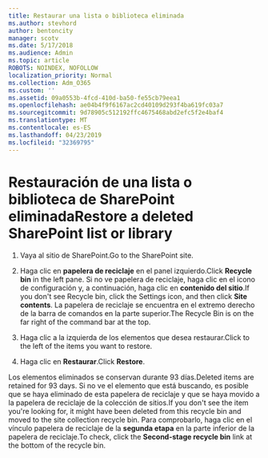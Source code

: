 ```yaml
---
title: Restaurar una lista o biblioteca eliminada
ms.author: stevhord
author: bentoncity
manager: scotv
ms.date: 5/17/2018
ms.audience: Admin
ms.topic: article
ROBOTS: NOINDEX, NOFOLLOW
localization_priority: Normal
ms.collection: Adm_O365
ms.custom: ''
ms.assetid: 09a0553b-4fcd-410d-ba50-fe55cb79eea1
ms.openlocfilehash: ae04b4f9f6167ac2cd40109d293f4ba619fc03a7
ms.sourcegitcommit: 9d78905c512192ffc4675468abd2efc5f2e4baf4
ms.translationtype: MT
ms.contentlocale: es-ES
ms.lasthandoff: 04/23/2019
ms.locfileid: "32369795"
---
```

# <a name="restore-a-deleted-sharepoint-list-or-library"></a><span data-ttu-id="1878b-102">Restauración de una lista o biblioteca de SharePoint eliminada</span><span class="sxs-lookup"><span data-stu-id="1878b-102">Restore a deleted SharePoint list or library</span></span>

1. <span data-ttu-id="1878b-103">Vaya al sitio de SharePoint.</span><span class="sxs-lookup"><span data-stu-id="1878b-103">Go to the SharePoint site.</span></span>
    
2. <span data-ttu-id="1878b-104">Haga clic en **papelera de reciclaje** en el panel izquierdo.</span><span class="sxs-lookup"><span data-stu-id="1878b-104">Click **Recycle bin** in the left pane.</span></span> <span data-ttu-id="1878b-105">Si no ve papelera de reciclaje, haga clic en el icono de configuración y, a continuación, haga clic en **contenido del sitio**.</span><span class="sxs-lookup"><span data-stu-id="1878b-105">If you don't see Recycle bin, click the Settings icon, and then click **Site contents**.</span></span> <span data-ttu-id="1878b-106">La papelera de reciclaje se encuentra en el extremo derecho de la barra de comandos en la parte superior.</span><span class="sxs-lookup"><span data-stu-id="1878b-106">The Recycle Bin is on the far right of the command bar at the top.</span></span>
    
3. <span data-ttu-id="1878b-107">Haga clic a la izquierda de los elementos que desea restaurar.</span><span class="sxs-lookup"><span data-stu-id="1878b-107">Click to the left of the items you want to restore.</span></span>
    
4. <span data-ttu-id="1878b-108">Haga clic en **Restaurar**.</span><span class="sxs-lookup"><span data-stu-id="1878b-108">Click **Restore**.</span></span>
    
<span data-ttu-id="1878b-109">Los elementos eliminados se conservan durante 93 días.</span><span class="sxs-lookup"><span data-stu-id="1878b-109">Deleted items are retained for 93 days.</span></span> <span data-ttu-id="1878b-110">Si no ve el elemento que está buscando, es posible que se haya eliminado de esta papelera de reciclaje y que se haya movido a la papelera de reciclaje de la colección de sitios.</span><span class="sxs-lookup"><span data-stu-id="1878b-110">If you don't see the item you're looking for, it might have been deleted from this recycle bin and moved to the site collection recycle bin.</span></span> <span data-ttu-id="1878b-111">Para comprobarlo, haga clic en el vínculo papelera de reciclaje de la **segunda etapa** en la parte inferior de la papelera de reciclaje.</span><span class="sxs-lookup"><span data-stu-id="1878b-111">To check, click the **Second-stage recycle bin** link at the bottom of the recycle bin.</span></span> 
  

